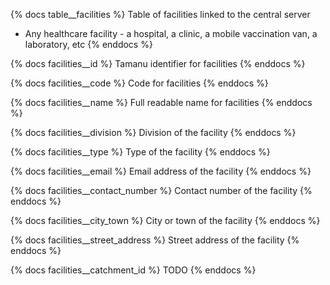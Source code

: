 {% docs table__facilities %}
Table of facilities linked to the central server
- Any healthcare facility - a hospital, a clinic, a mobile vaccination van, a laboratory, etc
{% enddocs %}

{% docs facilities__id %}
Tamanu identifier for facilities
{% enddocs %}

{% docs facilities__code %}
Code for facilities
{% enddocs %}

{% docs facilities__name %}
Full readable name for facilities
{% enddocs %}

{% docs facilities__division %}
Division of the facility
{% enddocs %}

{% docs facilities__type %}
Type of the facility
{% enddocs %}

{% docs facilities__email %}
Email address of the facility
{% enddocs %}

{% docs facilities__contact_number %}
Contact number of the facility
{% enddocs %}

{% docs facilities__city_town %}
City or town of the facility
{% enddocs %}

{% docs facilities__street_address %}
Street address of the facility
{% enddocs %}

{% docs facilities__catchment_id %}
TODO
{% enddocs %}
